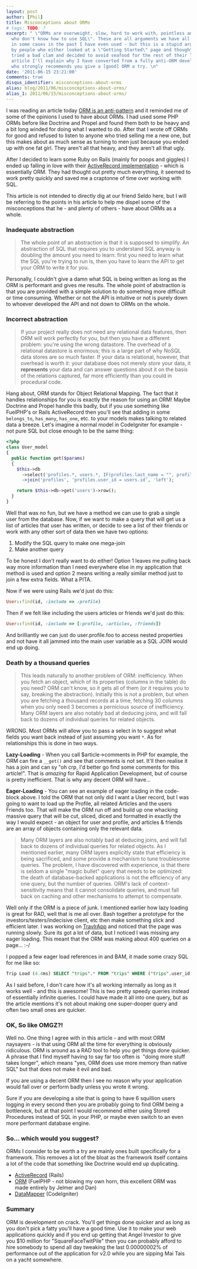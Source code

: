 ```yaml
---
layout: post
author: [Phil]
title: Misconceptions about ORMs
# tags: TODO: ?
excerpt: " \"ORMs are overweight, slow, hard to work with, pointless and for people
  who don't know how to use SQL\". These are all arguments we have all heard - and
  in some cases in the past I have even used - but this is a stupid argument made
  by people who either looked at a \"Getting Started\" page and thought \"yuck\" or
  tried a bad clam and decided to avoid seafood for the rest of their life. In this
  article I'll explain why I have converted from a fully anti-ORM developer to somebody
  who strongly recommends you give a [good] ORM a try. \n"
date: '2011-06-15 23:21:00'
comments: true
disqus_identifier: misconceptions-about-orms
alias: blog/2011/06/misconceptions-about-orms/
alias_1: 2011/06/15/misconceptions-about-orms/
---
```


I was reading an article today [ORM is an anti-pattern](http://seldo.com/weblog/2011/06/15/orm_is_an_antipattern) and it reminded me of some of the opinions I used to have about ORMs. I had used some PHP ORMs before like Doctrine and Propel and found them both to be heavy and a bit long winded for doing what I wanted to do. After that I wrote off ORMs for good and refused to listen to anyone who tried selling me a new one, but this makes about as much sense as turning to men just because you ended up with one fat girl. They aren't all that heavy, and they aren't all that ugly.

After I decided to learn some Ruby on Rails (mainly for poops and giggles) I ended up falling in love with their [ActiveRecord implementation](http://guides.rubyonrails.org/active_record_querying.html) - which is essentially ORM. They had thought out pretty much everything, it seemed to work pretty quickly and saved me a craptonne of time over working with SQL.

This article is not intended to directly dig at our friend Seldo here, but I will be referring to the points in his article to help me dispel some of the misconceptions that he - and plenty of others - have about ORMs as a whole.

### Inadequate abstraction

> The whole point of an abstraction is that it is supposed to simplify. An abstraction of SQL that requires you to understand SQL anyway is doubling the amount you need to learn: first you need to learn what the SQL you're trying to run is, then you have to learn the API to get your ORM to write it for you.

Personally, I couldn't give a damn what SQL is being written as long as the ORM is performant and gives me results. The whole point of abstraction is that you are provided with a simple solution to do something more difficult or time consuming. Whether or not the API is intuitive or not is purely down to whoever developed the API and not down to ORMs on the whole.

### Incorrect abstraction
> If your project really does not need any relational data features, then ORM will work perfectly for you, but then you have a different problem: you're using the wrong datastore. The overhead of a relational datastore is enormous; this is a large part of why NoSQL data stores are so much faster. If your data is relational, however, that overhead is worth it: your database does not merely _store_ your data, it **represents** your data and can answer questions about it on the basis of the relations captured, far more efficiently than you could in procedural code.

Hang about, ORM stands for Object Relational Mapping. The fact that it handles relationships for you is exactly the reason for using an ORM! Maybe Doctrine and Propel handle this badly, but if you use something like FuelPHP's or Rails ActiveRecord then you'll see that adding in some `belongs_to`, `has_many`, `has_one`, etc. to your models makes talking to related data a breeze. Let's imagine a normal model in CodeIgniter for example - not pure SQL but close enough to be the same thing:

~~~ php
<?php
class User_model
{
  public function get($params)
  {
    $this->db
      ->select('profiles.*, users.*, IF(profiles.last_name = "", profiles.first_name, CONCAT(profiles.first_name, " ", profiles.last_name)) as full_name', false) ->limit(1)
      ->join('profiles', 'profiles.user_id = users.id', 'left');

    return $this->db->get('users')->row();
  }
}
~~~

Well that was no fun, but we have a method we can use to grab a single user from the database. Now, if we want to make a query that will get us a list of articles that user has written, or decide to see a list of their friends or work with any other sort of data then we have two options:

1. Modify the SQL query to make one mega-join
2. Make another query

To be honest I don't really want to do either! Option 1 leaves me pulling back way more information than I need everywhere else in my application that method is used and option 2 means writing a really similar method just to join a few extra fields. What a PITA.

Now if we were using Rails we'd just do this:

~~~ ruby
User::find(id, :include => :profile)
~~~

Then if we felt like including the users articles or friends we'd just do this:

~~~ ruby
User::find(id, :include => [:profile, :articles, :friends])
~~~

And brilliantly we can just do user.profile.foo to access nested properties and not have it all jammed into the main user variable as a SQL JOIN would end up doing.

### Death by a thousand queries

> This leads naturally to another problem of ORM: inefficiency. When you fetch an object, which of its properties (columns in the table) do you need? ORM can't know, so it gets all of them (or it requires you to say, breaking the abstraction). Initially this is not a problem, but when you are fetching a thousand records at a time, fetching 30 columns when you only need 3 becomes a pernicious source of inefficiency. Many ORM layers are also notably bad at deducing joins, and will fall back to dozens of individual queries for related objects.

WRONG. Most ORMs will allow you to pass a select in to suggest what fields you want back instead of just assuming you want `*`. As for relationships this is done in two ways.

**Lazy-Loading** - When you call $article->comments in PHP for example, the ORM can fire a `__get()` and see that comments is not set. It'll then realise it has a join and can sy "oh crp, I'd better go find some comments for this article!". That is _amazing_ for Rapid Application Development, but of course is pretty inefficient. That is why any decent ORM will have...

**Eager-Loading** - You can see an example of eager loading in the code-block above. I told the ORM that not only did I want a User record, but I was going to want to load up the Profile, all related Articles and the users Friends too. That will make the ORM run off and build up one whacking massive query that will be cut, sliced, diced and formatted in exactly the way I would expect - an object for user and profile, and articles & friends are an array of objects containing only the relevant data.

> Many ORM layers are also notably bad at deducing joins, and will fall back to dozens of individual queries for related objects. As I mentioned earlier, many ORM layers explicitly state that efficiency is being sacrificed, and some provide a mechanism to tune troublesome queries. The problem, I have discovered with experience, is that there is seldom a single "magic bullet" query that needs to be optimized: the death of database-backed applications is not the efficiency of any one query, but the number of queries. ORM's lack of context-sensitivity means that it cannot consolidate queries, and must fall back on caching and other mechanisms to attempt to compensate.

Well only if the ORM is a piece of junk. I mentioned earlier how lazy loading is great for RAD, well that is me all over. Bash together a prototype for the investors/testers/indecisive client, etc then make something slick and efficient later. I was working on [TravlrApp](http://travlrapp.com/philsturgeon/usa-canada-2011) and noticed that the page was running slowly. Sure its got a lot of data, but I noticed I was missing any eager loading. This meant that the ORM was making about 400 queries on a page... :-/

I popped a few eager load references in and BAM, it made some crazy SQL for me like so:

~~~ sql
Trip Load (4.4ms) SELECT "trips".* FROM "trips" WHERE ("trips".user_id IN (19,20,21,22,23,24,25,26,28,29,30,31,32,33,34,35,36,37,..........,346,347,348,349,350,351,352,353,354,355,356,357,358,360,361) AND ("trips"."started" = 't' AND "trips"."completed" = 'f')) Trip Load (0.8ms) SELECT "trips".* FROM "trips" WHERE ("trips".user_id = 19 AND ("trips"."started" = 't' AND "trips"."completed" = 'f')) LIMIT 1 SQL (0.4ms) SELECT COUNT(*) FROM "users" INNER JOIN "friendships" ON "users".id = "friendships".user_id WHERE (("friendships".friend_id = 19) AND ((accepted_at IS NULL))) Marker Load (0.8ms) SELECT "markers".* FROM "markers" WHERE "markers"."id" = 16 LIMIT 1 CACHE (0.0ms) SELECT "users".* FROM "users" WHERE "users"."id" = 19 LIMIT 1 Rendered home/_activity.html.erb (40.1ms) Rendered layouts/partials/_metadata.html.erb (4.7ms) Rendered layouts/partials/_header.html.erb (7.5ms) User Load (93.6ms) SELECT "users"."id" AS t0_r0, "users"."email" AS t0_r1, "users"."encrypted_password" AS t0_r2, "users"."password_salt" AS t0_r3, "users"."reset_password_token" AS t0_r4, "users"."remember_token" AS t0_r5, "users"."remember_created_at" AS t0_r6, "users"."sign_in_count" AS t0_r7, "users"."current_sign_in_at" AS t0_r8, "users"."last_sign_in_at" AS t0_r9, "users"."current_sign_in_ip" AS t0_r10, "users"."last_sign_in_ip" AS t0_r11, "users"."created_at" AS t0_r12, "users"."updated_at" AS t0_r13, "users"."username" AS t0_r14, "users"."first_name" AS t0_r15, "users"."last_name" AS t0_r16, "users"."website" AS t0_r17, "users"."bio" AS t0_r18, "users"."admin" AS t0_r19, "users"."total_distance_traveled" AS t0_r20, "users"."invitation_code" AS t0_r21, "users"."num_invites" AS t0_r22, "users"."address_1" AS t0_r23, "users"."address_2" AS t0_r24, "users"."town" AS t0_r25, "users"."city" AS t0_r26, "users"."country_id" AS t0_r27, "users"."postcode" AS t0_r28, "users"."home_marker_id" AS t0_r29, "users"."current_marker_id" AS t0_r30, "users"."last_seen_marker_id" AS t0_r31, "trips"."id" AS t1_r0, "trips"."name" AS t1_r1, "trips"."slug" AS t1_r2, "trips"."description" AS t1_r3, "trips"."user_id" AS t1_r4, "trips"."created_at" AS t1_r5, "trips"."updated_at" AS t1_r6, "trips"."start_date" AS t1_r7, "trips"."end_date" AS t1_r8, "trips"."last_place_id" AS t1_r9, "trips"."distance_traveled" AS t1_r10, "trips"."started" AS t1_r11, "trips"."completed" AS t1_r12, "trips"."is_private" AS t1_r13 FROM "users" LEFT OUTER JOIN "trips" ON "trips"."user_id" = "users"."id" AND "trips"."started" = 't' AND "trips"."completed" = 'f' WHERE "users"."id" IN (25, 21, 105, 110, 111, 124, 158, 242, 189, 262, 294, 298, 299, 300, 301, 302, 303, 304, 305, 306, 307, 308, 309, 310, 311, 312, 313, 314, 315, 316, 317, 318, 319, 320, 322, 323, 19, 324, 325, 326, 327, 328, 329, 330, 331, 332, 333, 334, 335, 208, 296, 211, 210, 232, 234, ............... 288, 281, 282, 283, 287, 284, 290, 285, 280, 291, 89) AND (trips.id > 0) ORDER BY users.username Rendered home/_dashboard_sidebar.html.erb (126.6ms) SQL (0.2ms) SELECT COUNT(*) FROM "users" Rendered layouts/partials/_footer.html.erb (1.6ms) Rendered home/dashboard.html.erb within layouts/application (266.8ms) Completed 200 OK in 4170ms (Views: 174.4ms | ActiveRecord: 3411.5ms)
~~~

As I said before, I don't care how it's all working internally as long as it works well - and this is awesome! This is two pretty speedy queries instead of essentially infinite queries. I could have made it all into one query, but as the article mentions it's not about making one super-dooper query and often two small ones are quicker.

### OK, So like OMGZ?!

Well no. One thing I agree with in this article - and with most ORM naysayers - is that using ORM all the time for everything is obviously ridiculous. ORM is around as a RAD tool to help you get things done quicker. A phrase that I find myself having to say far too often is  "doing more stuff takes longer", which means "yes, ORM does use more memory than native SQL" but that does not make it evil and bad.

If you are using a decent ORM then I see no reason why your application would fall over or perform badly unless you wrote it wrong.

Sure if you are developing a site that is going to have 6 squillion users logging in every second then you are probably going to find ORM being a bottleneck, but at that point I would recommend either using Stored Procedures instead of SQL in your PHP, or maybe even switch to an even more performant database engine.

### So... which would you suggest?

ORMs I consider to be worth a try are mainly ones built specifically for a framework. This removes a lot of the bloat as the framework itself contains a lot of the code that something like Doctrine would end up duplicating.

- [ActiveRecord](http://guides.rubyonrails.org/active_record_querying.html) (Rails)
- [ORM](http://fuelphp.com/docs/packages/orm/crud.html) (FuelPHP - not blowing my own horn, this excellent ORM was made entirely by Jelmer and Dan)
- [DataMapper](http://datamapper.wanwizard.eu/) (CodeIgniter)

### Summary

ORM is development on crack. You'll get things done quicker and as long as you don't pick a fatty you'll have a good time. Use it to make your web applications quickly and if you end up getting that Angel Investor to give you $10 million for "SquareFaceTwitPile" then you can probably afford to hire somebody to spend all day tweaking the last 0.00000002% of performance out of the application for v2.0 while you are sipping Mai Tais on a yacht somewhere.

